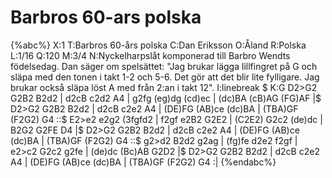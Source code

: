 # Barbros 60-ars polska

{%abc%}
X:1
T:Barbros 60-års polska
C:Dan Eriksson
O:Åland
R:Polska
L:1/16
Q:120
M:3/4
N:Nyckelharpslåt komponerad till Barbro Wendts födelsedag. Dan säger om spelsättet: "Jag brukar lägga lillfingret på G och släpa med den tonen i takt 1-2 och 5-6. Det gör att det blir lite fylligare. Jag brukar också släpa löst A med från 2:an i takt 12". 
I:linebreak $
K:G
D2>G2 G2B2 B2d2 | d2cB c2d2 A4 | g2fg (eg)dg (cd)ec | (dc)BA (cB)AG (FG)AF |$ 
D2>G2 G2B2 B2d2 | d2cB c2e2 A4 | (DE)FG (AB)ce (dc)BA | (TBA)GF (F2G2) G4 ::$ 
E2>e2 e2g2 (3fgfd2 | f2gf e2B2 G2E2 | (C2E2) G2c2 (de)dc | B2G2 G2FE D4 |$ 
D2>G2 G2B2 B2d2 | d2cB c2e2 A4 | (DE)FG (AB)ce (dc)BA | (TBA)GF (F2G2) G4 ::$ 
g2>d2 B2d2 g2ag | (fg)fe d2e2 f2gf | e2>c2 G2c2 g2fe | (de)dc (Bc)AB G2D2 |$ 
D2>G2 G2B2 B2d2 | d2cB c2e2 A4 | (DE)FG (AB)ce (dc)BA | (TBA)GF (F2G2) G4 :| 
{%endabc%}
